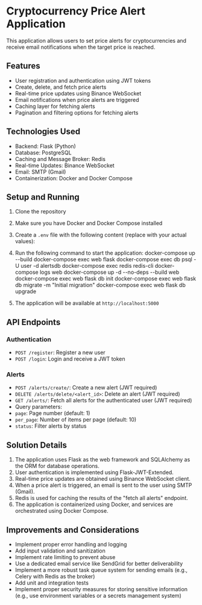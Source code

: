 # Cryptocurrency Price Alert Application

This application allows users to set price alerts for cryptocurrencies and receive email notifications when the target price is reached.

## Features

- User registration and authentication using JWT tokens
- Create, delete, and fetch price alerts
- Real-time price updates using Binance WebSocket
- Email notifications when price alerts are triggered
- Caching layer for fetching alerts
- Pagination and filtering options for fetching alerts

## Technologies Used

- Backend: Flask (Python)
- Database: PostgreSQL
- Caching and Message Broker: Redis
- Real-time Updates: Binance WebSocket
- Email: SMTP (Gmail)
- Containerization: Docker and Docker Compose

## Setup and Running

1. Clone the repository
2. Make sure you have Docker and Docker Compose installed
3. Create a `.env` file with the following content (replace with your actual values):

4. Run the following command to start the application:
   docker-compose up --build
   docker-compose exec web flask <command>
   docker-compose exec db psql -U user -d alertsdb
   docker-compose exec redis redis-cli
   docker-compose logs web
   docker-compose up -d --no-deps --build web
   docker-compose exec web flask db init
  docker-compose exec web flask db migrate -m "Initial migration"
  docker-compose exec web flask db upgrade

   
5. The application will be available at `http://localhost:5000`

## API Endpoints

### Authentication

- `POST /register`: Register a new user
- `POST /login`: Login and receive a JWT token

### Alerts

- `POST /alerts/create/`: Create a new alert (JWT required)
- `DELETE /alerts/delete/<alert_id>`: Delete an alert (JWT required)
- `GET /alerts/`: Fetch all alerts for the authenticated user (JWT required)
- Query parameters:
 - `page`: Page number (default: 1)
 - `per_page`: Number of items per page (default: 10)
 - `status`: Filter alerts by status

## Solution Details

1. The application uses Flask as the web framework and SQLAlchemy as the ORM for database operations.
2. User authentication is implemented using Flask-JWT-Extended.
3. Real-time price updates are obtained using Binance WebSocket client.
4. When a price alert is triggered, an email is sent to the user using SMTP (Gmail).
5. Redis is used for caching the results of the "fetch all alerts" endpoint.
6. The application is containerized using Docker, and services are orchestrated using Docker Compose.

## Improvements and Considerations

- Implement proper error handling and logging
- Add input validation and sanitization
- Implement rate limiting to prevent abuse
- Use a dedicated email service like SendGrid for better deliverability
- Implement a more robust task queue system for sending emails (e.g., Celery with Redis as the broker)
- Add unit and integration tests
- Implement proper security measures for storing sensitive information (e.g., use environment variables or a secrets management system)
